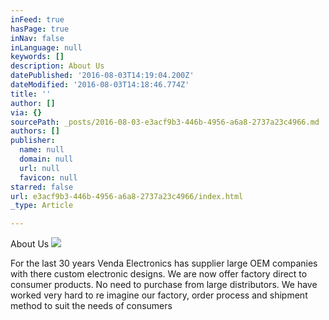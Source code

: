 ```yaml
---
inFeed: true
hasPage: true
inNav: false
inLanguage: null
keywords: []
description: About Us
datePublished: '2016-08-03T14:19:04.200Z'
dateModified: '2016-08-03T14:18:46.774Z'
title: ''
author: []
via: {}
sourcePath: _posts/2016-08-03-e3acf9b3-446b-4956-a6a8-2737a23c4966.md
authors: []
publisher:
  name: null
  domain: null
  url: null
  favicon: null
starred: false
url: e3acf9b3-446b-4956-a6a8-2737a23c4966/index.html
_type: Article

---
```

About Us
![](https://the-grid-user-content.s3-us-west-2.amazonaws.com/13893839-0806-493e-b2ef-ef7a0a6fe83b.jpg)

For the last 30 years Venda Electronics has supplier large OEM companies with there custom electronic designs. We are now offer factory direct to consumer products. No need to purchase from large distributors. We have worked very hard to re imagine our factory, order process and shipment method to suit the needs of consumers
